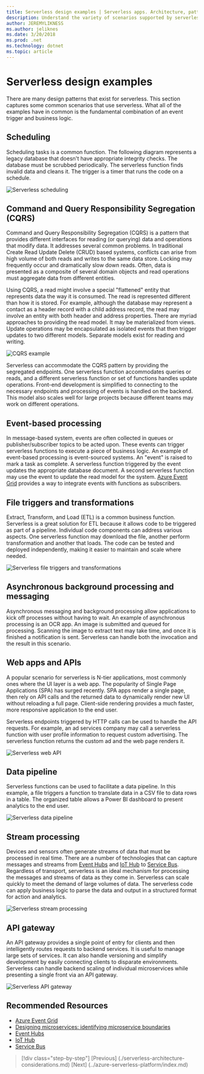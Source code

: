 ```yaml
---
title: Serverless design examples | Serverless apps. Architecture, patterns, and Azure implementation.
description: Understand the variety of scenarios supported by serverless architectures, from scheduling and event-based processing to file triggers and stream process.  
author: JEREMYLIKNESS
ms.author: jeliknes
ms.date: 3/20/2018
ms.prod: .net
ms.technology: dotnet
ms.topic: article
---
```

# Serverless design examples

There are many design patterns that exist for serverless. This section captures some common scenarios that use serverless. What all of the examples have in common is the fundamental combination of an event trigger and business logic.

## Scheduling

Scheduling tasks is a common function. The following diagram represents a legacy database that doesn't have appropriate integrity checks. The database must be scrubbed periodically. The serverless function finds invalid data and cleans it. The trigger is a timer that runs the code on a schedule.

![Serverless scheduling](./media/serverless-design-examples/serverless-scheduling.png)

## Command and Query Responsibility Segregation (CQRS)

Command and Query Responsibility Segregation (CQRS) is a pattern that provides different interfaces for reading (or querying) data and operations that modify data. It addresses several common problems. In traditional Create Read Update Delete (CRUD) based systems, conflicts can arise from high volume of both reads and writes to the same data store. Locking may frequently occur and dramatically slow down reads. Often, data is presented as a composite of several domain objects and read operations must aggregate data from different entities.

Using CQRS, a read might involve a special "flattened" entity that represents data the way it is consumed. The read is represented different than how it is stored. For example, although the database may represent a contact as a header record with a child address record, the read may involve an entity with both header and address properties. There are myriad approaches to providing the read model. It may be materialized from views. Update operations may be encapsulated as isolated events that then trigger updates to two different models. Separate models exist for reading and writing.

![CQRS example](./media/serverless-design-examples/cqrs-example.png)

Serverless can accommodate the CQRS pattern by providing the segregated endpoints. One serverless function accommodates queries or reads, and a different serverless function or set of functions handles update operations. Front-end development is simplified to connecting to the necessary endpoints and processing of events is handled on the backend. This model also scales well for large projects because different teams may work on different operations.

## Event-based processing

In message-based system, events are often collected in queues or publisher/subscriber topics to be acted upon. These events can trigger serverless functions to execute a piece of business logic. An example of event-based processing is event-sourced systems. An "event" is raised to mark a task as complete. A serverless function triggered by the event updates the appropriate database document. A second serverless function may use the event to update the read model for the system. [Azure Event Grid](/azure/event-grid/overview) provides a way to integrate events with functions as subscribers.

## File triggers and transformations

Extract, Transform, and Load (ETL) is a common business function. Serverless is a great solution for ETL because it allows code to be triggered as part of a pipeline. Individual code components can address various aspects. One serverless function may download the file, another perform transformation and another that loads. The code can be tested and deployed independently, making it easier to maintain and scale where needed.

![Serverless file triggers and transformations](./media/serverless-design-examples/serverless-file-triggers.png)

## Asynchronous background processing and messaging

Asynchronous messaging and background processing allow applications to kick off processes without having to wait. An example of asynchronous processing is an OCR app. An image is submitted and queued for processing. Scanning the image to extract text may take time, and once it is finished a notification is sent. Serverless can handle both the invocation and the result in this scenario.

## Web apps and APIs

A popular scenario for serverless is N-tier applications, most commonly ones where the UI layer is a web app. The popularity of Single Page Applications (SPA) has surged recently. SPA apps render a single page, then rely on API calls and the returned data to dynamically render new UI without reloading a full page. Client-side rendering provides a much faster, more responsive application to the end user.

Serverless endpoints triggered by HTTP calls can be used to handle the API requests. For example, an ad services company may call a serverless function with user profile information to request custom advertising. The serverless function returns the custom ad and the web page renders it.

![Serverless web API](./media/serverless-design-examples/serverless-web-api.png)

## Data pipeline

Serverless functions can be used to facilitate a data pipeline. In this example, a file triggers a function to translate data in a CSV file to data rows in a table. The organized table allows a Power BI dashboard to present analytics to the end user.

![Serverless data pipeline](./media/serverless-design-examples/serverless-data-pipeline.png)

## Stream processing

Devices and sensors often generate streams of data that must be processed in real time. There are a number of technologies that can capture messages and streams from [Event Hubs](/azure/event-hubs/event-hubs-what-is-event-hubs) and [IoT Hub](/azure/iot-hub) to [Service Bus](/service-bus). Regardless of transport, serverless is an ideal mechanism for processing the messages and streams of data as they come in. Serverless can scale quickly to meet the demand of large volumes of data. The serverless code can apply business logic to parse the data and output in a structured format for action and analytics.

![Serverless stream processing](./media/serverless-design-examples/serverless-stream-processing.png)

## API gateway

An API gateway provides a single point of entry for clients and then intelligently routes requests to backend services. It is useful to manage large sets of services. It can also handle versioning and simplify development by easily connecting clients to disparate environments. Serverless can handle backend scaling of individual microservices while presenting a single front via an API gateway.

![Serverless API gateway](./media/serverless-design-examples/serverless-api-gateway.png)

## Recommended Resources

* [Azure Event Grid](/azure/event-grid/overview)
* [Designing microservices: identifying microservice boundaries](/azure/architecture/microservices/microservice-boundaries)
* [Event Hubs](/azure/event-hubs/event-hubs-what-is-event-hubs)
* [IoT Hub](/azure/iot-hub)
* [Service Bus](/service-bus)

>[!div class="step-by-step"]
[Previous] (./serverless-architecture-considerations.md)
[Next] (../azure-serverless-platform/index.md)